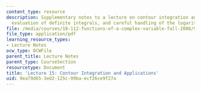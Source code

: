 ```yaml
---
content_type: resource
description: Supplementary notes to a lecture on contour integration and applications,
  evaluation of definite integrals, and careful handling of the logarithm.
file: /media/courses/18-112-functions-of-a-complex-variable-fall-2008/9ea79d653ed2125c99baecf26ce9f27a_lecture15.pdf
file_type: application/pdf
learning_resource_types:
- Lecture Notes
ocw_type: OCWFile
parent_title: Lecture Notes
parent_type: CourseSection
resourcetype: Document
title: 'Lecture 15: Contour Integration and Applications'
uid: 9ea79d65-3ed2-125c-99ba-ecf26ce9f27a
---
```

